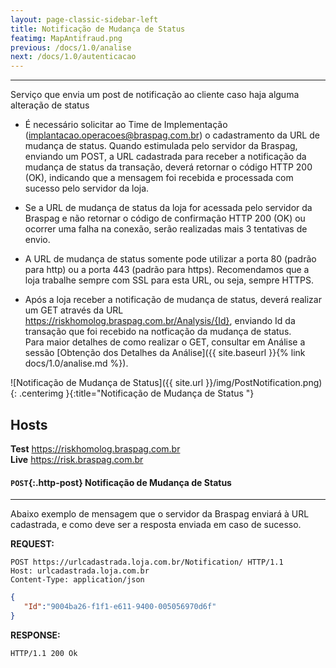 ```yaml
---
layout: page-classic-sidebar-left
title: Notificação de Mudança de Status
featimg: MapAntifraud.png
previous: /docs/1.0/analise
next: /docs/1.0/autenticacao
---
```

---

Serviço que envia um post de notificação ao cliente caso haja alguma alteração de status

* É necessário solicitar ao Time de Implementação ([implantacao.operacoes@braspag.com.br](mailto:implantacao.operacoes@braspag.com.br)) o cadastramento da URL de mudança de status.
Quando estimulada pelo servidor da Braspag, enviando um POST, a URL cadastrada para receber a notificação da mudança de status da transação, deverá retornar o código HTTP 200 (OK), indicando que a mensagem foi recebida e processada com sucesso pelo servidor da loja.  

* Se a URL de mudança de status da loja for acessada pelo servidor da Braspag e não retornar o código de confirmação HTTP 200 (OK) ou ocorrer uma falha na conexão, serão realizadas mais 3 tentativas de envio.  

* A URL de mudança de status somente pode utilizar a porta 80 (padrão para http) ou a porta 443 (padrão para https). Recomendamos que a loja trabalhe sempre com SSL para esta URL, ou seja, sempre HTTPS.  

* Após a loja receber a notificação de mudança de status, deverá realizar um GET através da URL https://riskhomolog.braspag.com.br/Analysis/{Id}, enviando Id da transação que foi recebido na notficação da mudança de status.  
Para maior detalhes de como realizar o GET, consultar em Análise a sessão [Obtenção dos Detalhes da Análise]({{ site.baseurl }}{% link docs/1.0/analise.md %}).

![Notificação de Mudança de Status]({{ site.url }}/img/PostNotification.png){: .centerimg }{:title="Notificação de Mudança de Status "}

## Hosts

**Test** https://riskhomolog.braspag.com.br  
**Live** https://risk.braspag.com.br

#### `POST`{:.http-post} Notificação de Mudança de Status 
----------------------------------------------
Abaixo exemplo de mensagem que o servidor da Braspag enviará à URL cadastrada, e como deve ser a resposta enviada em caso de sucesso.

**REQUEST:**  

``` http
POST https://urlcadastrada.loja.com.br/Notification/ HTTP/1.1
Host: urlcadastrada.loja.com.br
Content-Type: application/json
```

``` json
{  
   "Id":"9004ba26-f1f1-e611-9400-005056970d6f"
}​​​
```

**RESPONSE:**  

``` http
HTTP/1.1 200 Ok
```